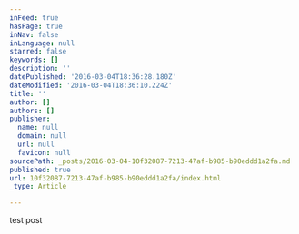 ```yaml
---
inFeed: true
hasPage: true
inNav: false
inLanguage: null
starred: false
keywords: []
description: ''
datePublished: '2016-03-04T18:36:28.180Z'
dateModified: '2016-03-04T18:36:10.224Z'
title: ''
author: []
authors: []
publisher:
  name: null
  domain: null
  url: null
  favicon: null
sourcePath: _posts/2016-03-04-10f32087-7213-47af-b985-b90eddd1a2fa.md
published: true
url: 10f32087-7213-47af-b985-b90eddd1a2fa/index.html
_type: Article

---
```

test post